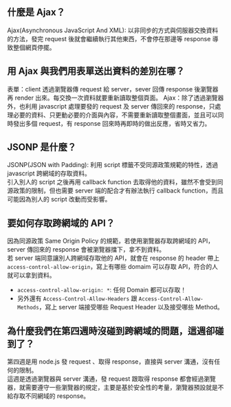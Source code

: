## 什麼是 Ajax？
 Ajax(Asynchronous JavaScript And XML): 以非同步的方式與伺服器交換資料的方法，發完 request 後就會繼續執行其他東西，不會停在那邊等 response 導致整個網頁停擺。
 
## 用 Ajax 與我們用表單送出資料的差別在哪？
表單：client 透過瀏覽器傳 request 給 server，sever 回傳 response 後瀏覽器再 render 出來。每交換一次資料就要重新讀取整個頁面。
Ajax：除了透過瀏覽器外，也利用 javascript 處理要發的 request 及 server 傳回來的 response，只處理必要的資料、只更動必要的介面與內容，不需要重新讀取整個畫面，並且可以同時發出多個 request，有 response 回來時再即時的做出反應，省時又省力。

## JSONP 是什麼？
JSONP(JSON with Padding): 利用 script 標籤不受同源政策規範的特性，透過 javascript 跨網域的存取資料。  
引入別人的 script 之後再用 callback function 去取得他的資料，雖然不會受到同源政策的限制，但也需要 server 端的配合才有辦法執行 callback function，而且可能因為別人的 script 改動而受影響。

## 要如何存取跨網域的 API？
因為同源政策 Same Origin Policy 的規範，若使用瀏覽器存取跨網域的 API，server 傳回來的 response 會被瀏覽器擋下，拿不到資料。  
若 server 端同意讓別人跨網域存取他的 API，就會在 response 的 header 帶上 `access-control-allow-origin`，寫上有哪些 domaim 可以存取 API，符合的人就可以拿到資料。
* `access-control-allow-origin: *`: 任何 Domain 都可以存取！
* 另外還有 `Access-Control-Allow-Headers` 跟 `Access-Control-Allow-Methods`，寫上 server 端接受哪些 Request Header 以及接受哪些 Method。

## 為什麼我們在第四週時沒碰到跨網域的問題，這週卻碰到了？
第四週是用 node.js 發 request 、取得 response，直接與 server 溝通，沒有任何的限制。  
這週是透過瀏覽器與 server 溝通，發 request 跟取得 response 都會經過瀏覽器，就需要遵守一些瀏覽器的規定，主要是基於安全性的考量，瀏覽器預設就是不給存取不同網域的 response。
